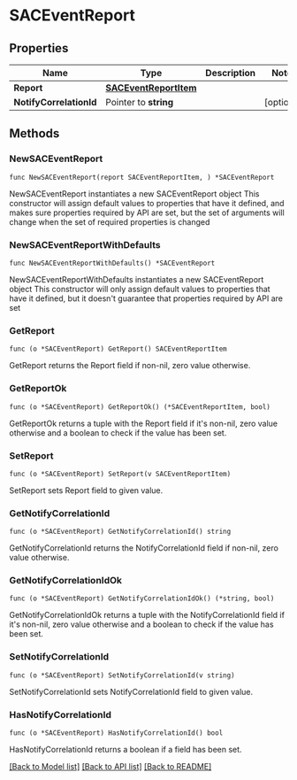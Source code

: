 # SACEventReport

## Properties

Name | Type | Description | Notes
------------ | ------------- | ------------- | -------------
**Report** | [**SACEventReportItem**](SACEventReportItem.md) |  | 
**NotifyCorrelationId** | Pointer to **string** |  | [optional] 

## Methods

### NewSACEventReport

`func NewSACEventReport(report SACEventReportItem, ) *SACEventReport`

NewSACEventReport instantiates a new SACEventReport object
This constructor will assign default values to properties that have it defined,
and makes sure properties required by API are set, but the set of arguments
will change when the set of required properties is changed

### NewSACEventReportWithDefaults

`func NewSACEventReportWithDefaults() *SACEventReport`

NewSACEventReportWithDefaults instantiates a new SACEventReport object
This constructor will only assign default values to properties that have it defined,
but it doesn't guarantee that properties required by API are set

### GetReport

`func (o *SACEventReport) GetReport() SACEventReportItem`

GetReport returns the Report field if non-nil, zero value otherwise.

### GetReportOk

`func (o *SACEventReport) GetReportOk() (*SACEventReportItem, bool)`

GetReportOk returns a tuple with the Report field if it's non-nil, zero value otherwise
and a boolean to check if the value has been set.

### SetReport

`func (o *SACEventReport) SetReport(v SACEventReportItem)`

SetReport sets Report field to given value.


### GetNotifyCorrelationId

`func (o *SACEventReport) GetNotifyCorrelationId() string`

GetNotifyCorrelationId returns the NotifyCorrelationId field if non-nil, zero value otherwise.

### GetNotifyCorrelationIdOk

`func (o *SACEventReport) GetNotifyCorrelationIdOk() (*string, bool)`

GetNotifyCorrelationIdOk returns a tuple with the NotifyCorrelationId field if it's non-nil, zero value otherwise
and a boolean to check if the value has been set.

### SetNotifyCorrelationId

`func (o *SACEventReport) SetNotifyCorrelationId(v string)`

SetNotifyCorrelationId sets NotifyCorrelationId field to given value.

### HasNotifyCorrelationId

`func (o *SACEventReport) HasNotifyCorrelationId() bool`

HasNotifyCorrelationId returns a boolean if a field has been set.


[[Back to Model list]](../README.md#documentation-for-models) [[Back to API list]](../README.md#documentation-for-api-endpoints) [[Back to README]](../README.md)


